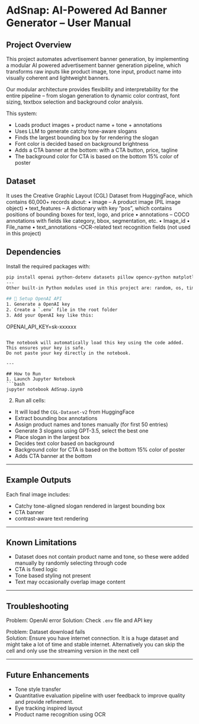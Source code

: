 
# AdSnap: AI-Powered Ad Banner Generator – User Manual

## Project Overview  
This project automates advertisement banner generation, by implementing a modular AI powered advertisement banner generation pipeline, which transforms raw inputs like product image, tone input, product name into visually coherent and lightweight banners. 

Our modular architecture provides flexibility and interpretability for the entire pipeline – from slogan generation to dynamic color contrast, font sizing, textbox selection and background color analysis. 

This system: 
- Loads product images + product name + tone + annotations
- Uses LLM to generate catchy tone-aware slogans 
- Finds the largest bounding box by for rendering the slogan
- Font color is decided based on background brightness
- Adds a CTA banner at the bottom: with a CTA button, price, tagline
- The background color for CTA is based on the bottom 15% color of poster

## Dataset
It uses the Creative Graphic Layout (CGL) Dataset from HuggingFace, which contains 60,000+ records about:
            •	image – A product image (PIL image object)
            •	text_features – A dictionary with key “pos”, which contains positions of bounding boxes for text, logo, and price
            •	annotations – COCO annotations with fields like category, bbox, segmentation, etc.
            •	Image_id
            •	File_name 
            •	text_annotations –OCR-related text recognition fields (not used in this project)
            

## Dependencies  

Install the required packages with:

```bash
pip install openai python-dotenv datasets pillow opencv-python matplotlib numpy
---
Other built-in Python modules used in this project are: random, os, time, ast, IPython.display

## 🔑 Setup OpenAI API  
1. Generate a OpenAI key
2. Create a `.env` file in the root folder  
3. Add your OpenAI key like this:  
```
OPENAI_API_KEY=sk-xxxxxx
```

The notebook will automatically load this key using the code added. This ensures your key is safe. 
Do not paste your key directly in the notebook.

---

## How to Run  
1. Launch Jupyter Notebook
```bash
jupyter notebook AdSnap.ipynb
```

2. Run all cells:
- It will load the `CGL-Dataset-v2` from HuggingFace
- Extract bounding box annotations
- Assign product names and tones manually (for first 50 entries)
- Generate 3 slogans using GPT-3.5, select the best one
- Place slogan in the largest box 
- Decides text color based on background
- Background color for CTA is based on the bottom 15% color of poster
- Adds CTA banner at the bottom

---

## Example Outputs  
Each final image includes:
-  Catchy tone-aligned slogan rendered in largest bounding box
-  CTA banner
-  contrast-aware text rendering
---

## Known Limitations  
- Dataset does not contain product name and tone, so these were added manually by randomly selecting through code  
- CTA is fixed logic
- Tone based styling not present
- Text may occasionally overlap image content

---

## Troubleshooting  
             
Problem: OpenAI error 
Solution: Check `.env` file and API key        

Problem: Dataset download fails    	
Solution: Ensure you have internet connection. It is a huge dataset and might take a lot of time and stable internet. Alternatively you can skip the cell and only use the streaming version in the next cell 

---

## Future Enhancements  
- Tone style transfer
- Quantitative evaluation pipeline with user feedback to improve quality and provide refinement. 
- Eye tracking inspired layout
- Product name recognition using OCR  


